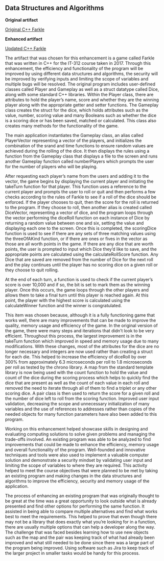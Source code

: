 ## Data Structures and Algorithms

**Original artifact**

[Original C++ Farkle](https://github.com/groberge/groberge.github.io/tree/main/Original_Farkle)

**Enhanced artifact**

[Updated C++ Farkle](https://github.com/groberge/groberge.github.io/tree/main/DS_Algorithm_Farkle)

The artifact that was chosen for this enhancement is a game called Farkle that was written in C++ for the IT-312 course taken in 2017.  Through this enhancement, the efficiency and functionality of the program will be improved by using different data structures and algorithms, the security will be improved by verifying inputs and limiting the scope of variables and multiple bugs will be resolved.  The original program includes user-defined classes called Player and Gameplay as well as a struct datatype called Dice, along with some standard C++ libraries.  Within the Player class, there are attributes to hold the player’s name, score and whether they are the winning player along with the appropriate getter and setter functions.  The Gameplay class creates the struct for the dice, which holds attributes such as the value, number, scoring value and many Booleans such as whether the dice is a scoring dice or has been saved, matched or calculated.  This class also creates many methods for the functionality of the game.

The main application instantiates the Gameplay class, an alias called PlayerVector representing a vector of the players, and initializes the combination of the srand and time functions to ensure random values are achieved during the rolling of the dice.  It then displays the rules using a function from the Gameplay class that displays a file to the screen and runs another Gameplay function called numberPlayers which prompts the user for the number of players who will be playing.

After requesting each player’s name from the users and adding it to the vector, the game begins by displaying the current player and initiating the takeTurn function for that player.  This function uses a reference to the current player and prompts the user to roll or quit and then performs a few checks according to the rules of Farkle to see if a roll of the dice should be enforced.  If the player chooses to quit, then the score for the roll is returned to the program.  If they choose to roll, then another alias is created called DiceVector, representing a vector of dice, and the program loops through the vector performing the diceRoll function on each instance of Dice by returning a random value between one and six, setting the value and displaying each one to the screen.  Once this is completed, the scoringDice function is used to see if there are any sets of three matching values using the threeOfAKind function, or if there are ones or fives in the vector as those are all worth points in the game.  If there are any dice that are worth points, the user is prompted to input which Dice they’d like to save, and the appropriate points are calculated using the calculateRollScore function.  Any Dice that are saved are removed from the number of Dice for the next roll and the play continues until the player has no scoring dice on a given roll or they choose to quit rolling.  

At the end of each turn, a function is used to check if the current player’s score is over 10,000 and if so, the bit is set to mark them as the winning player.  Once this occurs, the game loops through the other players and allows them to take a final turn until this player is reached again.  At this point, the player with the highest score is calculated using the calculateWinner function and the winner is congratulated.

This item was chosen because, although it is a fully functioning game that works well, there are many improvements that can be made to improve the quality, memory usage and efficiency of the game.  In the original version of the game, there were many steps and iterations that didn’t look to be very efficient.  Throughout this process, the largest improvement is in the takeTurn function which improved in speed and memory usage due to many modifications.  With these changes, most of the attributes for the dice are no longer necessary and integers are now used rather than creating a struct for each die.  This helped to increase the efficiency of diceRoll by over 300% from approximately 6.3 microseconds per roll to 1.8 microseconds per roll as tested by the chrono library.  A map from the standard template library is now being used with the count function to hold the value and count of the dice during the scoring process which helps to quickly find the dice that are present as well as the count of each value in each roll and removed the need to iterate through all of them to find a triplet or any other scoring dice.  A pair class is then used to return the score for a given roll and the number of dice left to roll from the scoring function.  Improved user input validation, decreasing the scope and unnecessary initialization of many variables and the use of references to addresses rather than copies of the needed objects for many function parameters have also been added to this program.

Working on this enhancement helped showcase skills in designing and evaluating computing solutions to solve given problems and managing the trade-offs involved.  An existing program was able to be analyzed to find improvements that could be made to enhance the efficiency, memory usage and overall functionality of the program.  Well-founded and innovative techniques and tools were also used to implement a valuable computer solution and demonstrate a security mindset by validating user input and limiting the scope of variables to where they are required.  This activity helped to meet the course objectives that were planned to be met by taking an existing program and making changes in the data structures and algorithms to improve the efficiency, security and memory usage of the application.

The process of enhancing an existing program that was originally thought to be great at the time was a great opportunity to look outside what is already presented and find other options for performing the same function.  It assisted in being able to compare multiple alternatives and find what works best to meet the requirements.  This helped to prove that even though there may not be a library that does exactly what you’re looking for in a function, there are usually multiple options that can help a developer along the way.  The challenge that was faced besides learning how to use new objects such as the map and the pair was keeping track of what had already been improved and what still needed to be done since there was a large part of the program being improved.  Using software such as Jira to keep track of the larger project in smaller tasks would be handy for this process.

